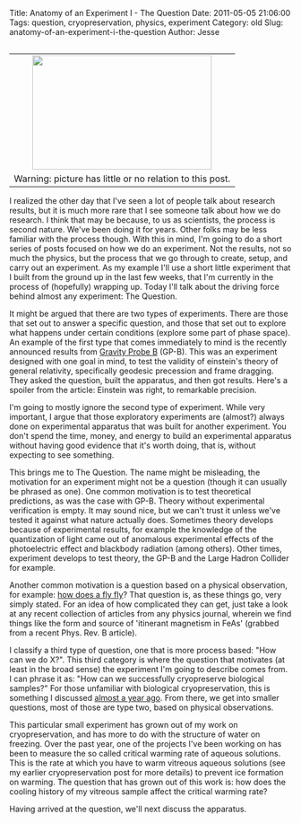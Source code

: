 Title: Anatomy of an Experiment I - The Question
Date: 2011-05-05 21:06:00
Tags: question, cryopreservation, physics, experiment
Category: old
Slug: anatomy-of-an-experiment-i-the-question
Author: Jesse


<table cellpadding="0" cellspacing="0" class="tr-caption-container" style="float: left; margin-right: 1em; text-align: left;"><tbody><tr><td style="text-align: center;"><a href="http://4.bp.blogspot.com/-V-68a5ev1W0/TcNG1UXmaBI/AAAAAAAAAEY/0f-Uq2EjMJY/s1600/installation_of_world_largest_silicon_tracking_detector.jpg" imageanchor="1" style="clear: left; margin-bottom: 1em; margin-left: auto; margin-right: auto;"><img border="0" height="204" src="http://4.bp.blogspot.com/-V-68a5ev1W0/TcNG1UXmaBI/AAAAAAAAAEY/0f-Uq2EjMJY/s320/installation_of_world_largest_silicon_tracking_detector.jpg" width="320" /></a></td></tr><tr><td class="tr-caption" style="text-align: center;">Warning: picture has little or no relation to this post.</td></tr></tbody></table>I realized the other day that I've seen a lot of people talk about research results, but it is much more rare that I see someone talk about how we do research.  I think that may be because, to us as scientists, the process is second nature.  We've been doing it for years.  Other folks may be less familiar with the process though.  With this in mind, I'm going to do a short series of posts focused on how we do an experiment.  Not the results, not so much the physics, but the process that we go through to create, setup, and carry out an experiment.  As my example I'll use a short little experiment that I built from the ground up in the last few weeks, that I'm currently in the process of (hopefully) wrapping up.  Today I'll talk about the driving force behind almost any experiment: The Question.

<a name='more'></a>It might be argued that there are two types of experiments.  There are those that set out to answer a specific question, and those that set out to explore what happens under certain conditions (explore some part of phase space).  An example of the first type that comes immediately to mind is the recently announced results from <a href="http://science.nasa.gov/science-news/science-at-nasa/2011/04may_epic/">Gravity Probe B</a> (GP-B).  This was an experiment designed with one goal in mind, to test the validity of einstein's theory of general relativity, specifically geodesic precession and frame dragging.  They asked the question, built the apparatus, and then got results.  Here's a spoiler from the article: Einstein was right, to remarkable precision.

I'm going to mostly ignore the second type of experiment.  While very important, I argue that those exploratory experiments are (almost?) always done on experimental apparatus that was built for another experiment.  You don't spend the time, money, and energy to build an experimental apparatus without having good evidence that it's worth doing, that is, without expecting to see something.

This brings me to The Question.  The name might be misleading, the motivation for an experiment might not be a question (though it can usually be phrased as one).  One common motivation is to test theoretical predictions, as was the case with GP-B.  Theory without experimental verification is empty.  It may sound nice, but we can't trust it unless we've tested it against what nature actually does.  Sometimes theory develops because of experimental results, for example the knowledge of the quantization of light came out of anomalous experimental effects of the photoelectric effect and blackbody radiation (among others).  Other times, experiment develops to test theory, the GP-B and the Large Hadron Collider for example.

Another common motivation is a question based on a physical observation, for example: <a href="http://physicsbuzz.physicscentral.com/2011/04/small-insects-paddle-through-air.html">how does a fly fly</a>?  That question is, as these things go, very simply stated.  For an idea of how complicated they can get, just take a look at any recent collection of articles from any physics journal, wherein we find things like the form and source of 'itinerant magnetism in FeAs' (grabbed from a recent Phys. Rev. B article).

I classify a third type of question, one that is more process based: "How can we do X?".  This third category is where the question that motivates (at least in the broad sense) the experiment I'm going to describe comes from.  I can phrase it as: "How can we successfully cryopreserve biological samples?"  For those unfamiliar with biological cryopreservation, this is something I discussed <a href="http://thevirtuosi.blogspot.com/2010/05/cryopreservation.html">almost a year ago</a>.  From there, we get into smaller questions, most of those are type two, based on physical observations.

This particular small experiment has grown out of my work on cryopreservation, and has more to do with the structure of water on freezing.  Over the past year, one of the projects I've been working on has been to measure the so called critical warming rate of aqueous solutions.  This is the rate at which you have to warm vitreous aqueous solutions (see my earlier cryopreservation post for more details) to prevent ice formation on warming.  The question that has grown out of this work is: how does the cooling history of my vitreous sample affect the critical warming rate?

Having arrived at the question, we'll next discuss the apparatus.
